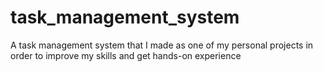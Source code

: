 # task_management_system
A task management system that I made as one of my personal projects in order to improve my skills and get hands-on experience 
